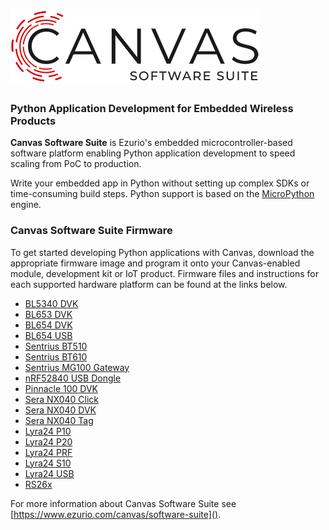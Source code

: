 # ![Canvas Logo](img/canvas_logo.png)

### Python Application Development for Embedded Wireless Products

**Canvas Software Suite** is Ezurio's embedded microcontroller-based software platform enabling Python application development to speed scaling from PoC to production.

Write your embedded app in Python without setting up complex SDKs or time-consuming build steps. Python support is based on the [MicroPython](https://github.com/micropython/micropython) engine.

### Canvas Software Suite Firmware

To get started developing Python applications with Canvas, download the appropriate firmware image and program it onto your Canvas-enabled module, development kit or IoT product. Firmware files and instructions for each supported hardware platform can be found at the links below.

- [BL5340 DVK](GA2/2.0.0/bl5340_dvk_cpuapp)
- [BL653 DVK](GA2/2.0.0/bl653_dvk)
- [BL654 DVK](GA2/2.0.0/bl654_dvk)
- [BL654 USB](GA2/2.0.0/bl654_usb)
- [Sentrius BT510](GA2/2.0.0/bt510)
- [Sentrius BT610](GA2/2.0.0/bt610)
- [Sentrius MG100 Gateway](GA2/2.0.0/mg100)
- [nRF52840 USB Dongle](GA2/2.0.0/nrf52840dongle_nrf52840)
- [Pinnacle 100 DVK](GA2/2.0.0/pinnacle_100_dvk)
- [Sera NX040 Click](GA2/2.0.0/sera_nx040_click)
- [Sera NX040 DVK](GA2/2.0.0/sera_nx040_dvk)
- [Sera NX040 Tag](GA2/2.0.0/sera_nx040_tag)
- [Lyra24 P10](GA2/2.0.0/lyra24_p10)
- [Lyra24 P20](GA2/2.0.0/lyra24_p20)
- [Lyra24 PRF](GA2/2.0.0/lyra24_prf)
- [Lyra24 S10](GA2/2.0.0/lyra24_s10)
- [Lyra24 USB](GA2/2.0.0/lyra24_usb)
- [RS26x](GA2/2.0.0/rs2xx)

For more information about Canvas Software Suite see [https://www.ezurio.com/canvas/software-suite]().
